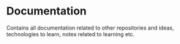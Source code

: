 # Documentation
Contains all documentation related to other repositories and ideas, technologies to learn, notes related to learning etc.
